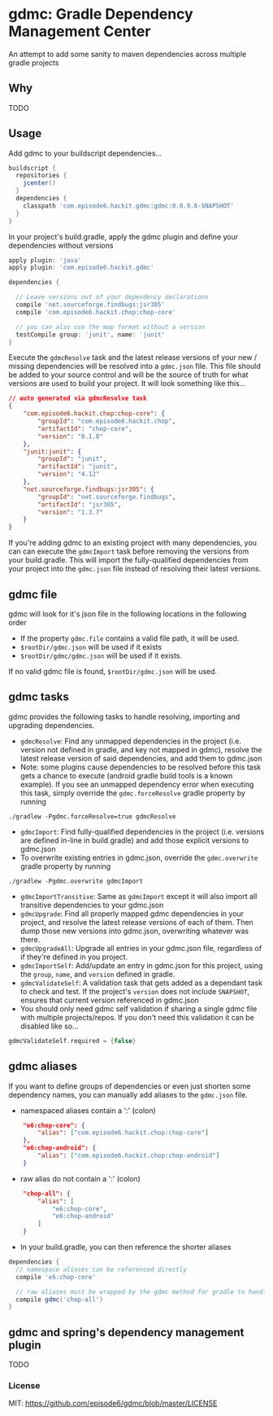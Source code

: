 gdmc: Gradle Dependency Management Center
=========================================
An attempt to add some sanity to maven dependencies across multiple gradle projects

## Why
TODO

## Usage
Add gdmc to your buildscript dependencies...
```groovy
buildscript {
  repositories {
    jcenter()
  }
  dependencies {
    classpath 'com.episode6.hackit.gdmc:gdmc:0.0.9.8-SNAPSHOT'
  }
}
```

In your project's build.gradle, apply the gdmc plugin and define your dependencies without versions
```groovy
apply plugin: 'java'
apply plugin: 'com.episode6.hackit.gdmc'

dependencies {

  // Leave versions out of your dependency declarations
  compile 'net.sourceforge.findbugs:jsr305'
  compile 'com.episode6.hackit.chop:chop-core'

  // you can also use the map format without a version
  testCompile group: 'junit', name: 'junit'
}
```

Execute the `gdmcResolve` task and the latest release versions of your new / missing dependencies will be resolved into a `gdmc.json` file. This file should be added to your source control and will be the source of truth for what versions are used to build your project. It will look something like this...
```json
// auto generated via gdmcResolve task
{
    "com.episode6.hackit.chop:chop-core": {
        "groupId": "com.episode6.hackit.chop",
        "artifactId": "chop-core",
        "version": "0.1.8"
    },
    "junit:junit": {
        "groupId": "junit",
        "artifactId": "junit",
        "version": "4.12"
    },
    "net.sourceforge.findbugs:jsr305": {
        "groupId": "net.sourceforge.findbugs",
        "artifactId": "jsr305",
        "version": "1.3.7"
    }
}
```

If you're adding gdmc to an existing project with many dependencies, you can can execute the `gdmcImport` task before removing the versions from your build.gradle. This will import the fully-qualified dependencies from your project into the `gdmc.json` file instead of resolving their latest versions.


## gdmc file
gdmc will look for it's json file in the following locations in the following order
- If the property `gdmc.file` contains a valid file path, it will be used.
- `$rootDir/gdmc.json` will be used if it exists
- `$rootDir/gdmc/gdmc.json` will be used if it exists.

If no valid gdmc file is found, `$rootDir/gdmc.json` will be used.

## gdmc tasks
gdmc provides the following tasks to handle resolving, importing and upgrading dependencies.
- `gdmcResolve`: Find any unmapped dependencies in the project (i.e. version not defined in gradle, and key not mapped in gdmc), resolve the latest release version of said dependencies, and add them to gdmc.json
 - Note: some plugins cause dependencies to be resolved before this task gets a chance to execute (android gradle build tools is a known example). If you see an unmapped dependency error when executing this task, simply override the `gdmc.forceResolve` gradle property by running
 ```
 ./gradlew -Pgdmc.forceResolve=true gdmcResolve
 ```
- `gdmcImport`: Find fully-qualified dependencies in the project (i.e. versions are defined in-line in build.gradle) and add those explicit versions to gdmc.json
 - To overwrite existing entries in gdmc.json, override the `gdmc.overwrite` gradle property by running
 ```
 ./gradlew -Pgdmc.overwrite gdmcImport
 ```
- `gdmcImportTransitive`: Same as `gdmcImport` except it will also import all transitive dependencies to your gdmc.json
- `gdmcUpgrade`: Find all properly mapped gdmc dependencies in your project, and resolve the latest release versions of each of them. Then dump those new versions into gdmc.json, overwriting whatever was there.
- `gdmcUpgradeAll`: Upgrade all entries in your gdmc.json file, regardless of if they're defined in you project.
- `gdmcImportSelf`: Add/update an entry in gdmc.json for this project, using the `group`, `name`, and `version` defined in gradle.
- `gdmcValidateSelf`: A validation task that gets added as a dependant task to check and test. If the project's `version` does not include `SNAPSHOT`, ensures that current version referenced in gdmc.json
 - You should only need gdmc self validation if sharing a single gdmc file with multiple projects/repos. If you don't need this validation it can be disabled like so...
 ```groovy
 gdmcValidateSelf.required = {false}
 ```

## gdmc aliases
If you want to define groups of dependencies or even just shorten some dependency names, you can manually add aliases to the `gdmc.json` file.

- namespaced aliases contain a ':' (colon)

```json
    "e6:chop-core": {
        "alias": ["com.episode6.hackit.chop:chop-core"]
    },
    "e6:chop-android": {
        "alias": ["com.episode6.hackit.chop:chop-android"]
    }
```

- raw alias do not contain a ':' (colon)

```json
    "chop-all": {
        "alias": [
            "e6:chop-core",
            "e6:chop-android"
        ]
    }
```

- In your build.gradle, you can then reference the shorter aliases

```groovy
dependencies {
  // namespace aliases can be referenced directly
  compile 'e6:chop-core'

  // raw aliases must be wrapped by the gdmc method for gradle to handle them properly
  compile gdmc('chop-all')
}
```

## gdmc and spring's dependency management plugin
TODO


### License
MIT: https://github.com/episode6/gdmc/blob/master/LICENSE